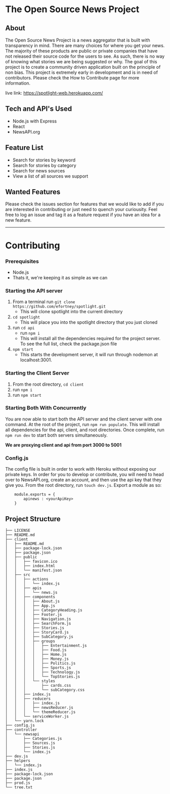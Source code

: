 # The Open Source News Project 

## About 
The Open Source News Project is a news aggregator that is built with transparency in mind. There are many choices for where you get your news. The majority of these products are public or private companies that have not released their source code for the users to see. As such, there is no way of knowing what stories we are being suggested or why. The goal of this project is to create a community driven application built on the principle of non bias. This project is extremely early in development and is in need of contributors. Please check the How to Contribute page for more information. 

live link: https://spotlight-web.herokuapp.com/

## Tech and API's Used
* Node.js with Express 
* React
* NewsAPI.org

## Feature List 
* Search for stories by keyword
* Search for stories by category
* Search for news sources 
* View a list of all sources we support 

## Wanted Features
Please check the issues section for features that we would like to add if you are interested in contributing or just need to quench your curiousity. 
Feel free to log an issue and tag it as a feature request if you have an idea for a new feature.
- - - 
# Contributing
### Prerequisites
* Node.js
* Thats it, we're keeping it as simple as we can

### Starting the API server 
1. From a terminal run ```git clone https://github.com/efortney/spotlight.git ```
    * This will clone spotlight into the current directory
2. ``` cd spotlight ```
    * This will place you into the spotlight directory that you just cloned
3. run ``` cd api ```
    * run ``` npm i ```
    * This will install all the dependencies required for the project server. To see the full list, check the package.json file
4. ``` npm start ```
    * This starts the development server, it will run through nodemon at localhost:3001.
    
### Starting the Client Server
1. From the root directory, ``` cd client ```
2. run ``` npm i ```
3. run ``` npm start ``` 

### Starting Both With Concurrently
You are now able to start both the API server and the client server with one command. At the root of the project, run ``` npm run populate ```. This will install all dependencies for the api, client, and root directories. Once complete, run ``` npm run dev ``` to start both servers simultaneously. 

**We are proxying client and api from port 3000 to 5001**
    
### Config.js
The config file is built in order to work with Heroku without exposing our private keys.
In order for you to develop or contribute, you will need to head over to NewsAPI.org, create an account, and then use the api key that they give you. From the root directory, run ``` touch dev.js ```. Export a module as so:
``` 
    module.exports = {
        apinews : <yourApiKey>
    } 
```

## Project Structure 
```
├── LICENSE
├── README.md
├── client
│   ├── README.md
│   ├── package-lock.json
│   ├── package.json
│   ├── public
│   │   ├── favicon.ico
│   │   ├── index.html
│   │   └── manifest.json
│   ├── src
│   │   ├── actions
│   │   │   └── index.js
│   │   ├── apis
│   │   │   └── news.js
│   │   ├── components
│   │   │   ├── About.js
│   │   │   ├── App.js
│   │   │   ├── CategoryHeading.js
│   │   │   ├── Footer.js
│   │   │   ├── Navigation.js
│   │   │   ├── SearchForm.js
│   │   │   ├── Stories.js
│   │   │   ├── StoryCard.js
│   │   │   ├── SubCategory.js
│   │   │   ├── groups
│   │   │   │   ├── Entertainment.js
│   │   │   │   ├── Food.js
│   │   │   │   ├── Home.js
│   │   │   │   ├── Money.js
│   │   │   │   ├── Politics.js
│   │   │   │   ├── Sports.js
│   │   │   │   ├── Technology.js
│   │   │   │   └── TopStories.js
│   │   │   └── styles
│   │   │       ├── cards.css
│   │   │       └── subCategory.css
│   │   ├── index.js
│   │   ├── reducers
│   │   │   ├── index.js
│   │   │   ├── newsReducer.js
│   │   │   └── themeReducer.js
│   │   └── serviceWorker.js
│   └── yarn.lock
├── config.js
├── controller
│   └── newsapi
│       ├── Categories.js
│       ├── Sources.js
│       ├── Stories.js
│       └── index.js
├── dev.js
├── helpers
│   └── index.js
├── index.js
├── package-lock.json
├── package.json
├── prod.js
└── tree.txt
```
